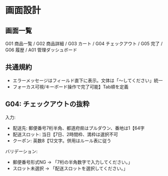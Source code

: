 # 画面設計

## 画面一覧
G01 商品一覧 / G02 商品詳細 / G03 カート / G04 チェックアウト / G05 完了 / G06 履歴 / A01 管理ダッシュボード

## 共通規約
- エラーメッセージはフィールド直下に表示。文体は「〜してください」統一
- フォーカス可視/キーボード操作で完了可能】Tab順を定義

## G04: チェックアウトの抜粋
入力:
- 配送先: 郵便番号7桁半角、都道府県はプルダウン、番地は1【64字
- 配送スロット: 当日【7日、2時間枠、満枠は選択不可
- クーポン: 英数8【12文字。併用はルール表に従う

バリデーション:
- 郵便番号形式NG → 「7桁の半角数字で入力してください。」
- スロット未選択 → 「配送スロットを選択してください。」
